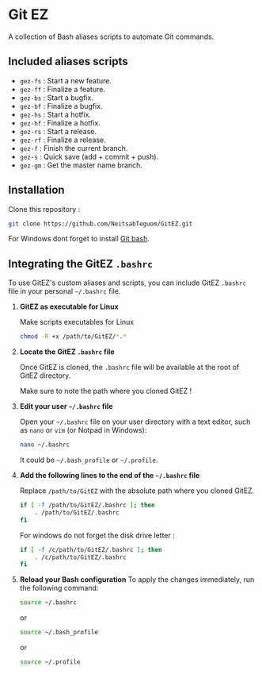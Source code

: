 # Git EZ

A collection of Bash aliases scripts to automate Git commands.

## Included aliases scripts
- `gez-fs` : Start a new feature.
- `gez-ff` : Finalize a feature.
- `gez-bs` : Start a bugfix.
- `gez-bf` : Finalize a bugfix.
- `gez-hs` : Start a hotfix.
- `gez-hf` : Finalize a hotfix.
- `gez-rs` : Start a release.
- `gez-rf` : Finalize a release.
- `gez-f`  : Finish the current branch.
- `gez-s`  : Quick save (add + commit + push).
- `gez-gm` : Get the master name branch.

## Installation

Clone this repository :
   ```bash
   git clone https://github.com/NeitsabTeguom/GitEZ.git
   ```

   For Windows dont forget to install [Git bash](https://git-scm.com/downloads).

## Integrating the GitEZ `.bashrc`

To use GitEZ's custom aliases and scripts, you can include GitEZ `.bashrc` file in your personal `~/.bashrc` file.

1. **GitEZ as executable for Linux**

   Make scripts executables for Linux
   ```bash
   chmod -R +x /path/to/GitEZ/*.*
   ```

1. **Locate the GitEZ `.bashrc` file**  

   Once GitEZ is cloned, the `.bashrc` file will be available at the root of GitEZ directory.

   Make sure to note the path where you cloned GitEZ !

2. **Edit your user `~/.bashrc` file**  

   Open your `~/.bashrc` file on your user directory with a text editor, such as `nano` or `vim` (or Notpad in Windows):
   ```bash
   nano ~/.bashrc
   ```
   It could be `~/.bash_profile` or `~/.profile`.

3. **Add the following lines to the end of the `~/.bashrc` file**

   Replace `/path/to/GitEZ` with the absolute path where you cloned GitEZ.
   ```bash
   if [ -f /path/to/GitEZ/.bashrc ]; then
       . /path/to/GitEZ/.bashrc
   fi
   ```

   For windows do not forget the disk drive letter :
   ```bash
   if [ -f /c/path/to/GitEZ/.bashrc ]; then
       . /c/path/to/GitEZ/.bashrc
   fi
   ```

4. **Reload your Bash configuration**
   To apply the changes immediately, run the following command:
   ```bash
   source ~/.bashrc
   ```
   or
   ```bash
   source ~/.bash_profile
   ```
   or
   ```bash
   source ~/.profile
   ```
